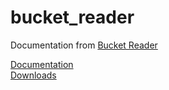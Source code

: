 # bucket_reader

Documentation from [Bucket Reader](https://splunkbase.splunk.com/app/2759/)

[Documentation](https://htmlpreview.github.io/?https://github.com/rzzldzzl/bucket_reader/blob/master/bucket_reader/Documentation.html)   
[Downloads](https://htmlpreview.github.io/?https://github.com/rzzldzzl/bucket_reader/blob/master/bucket_reader/Downloads.html)
